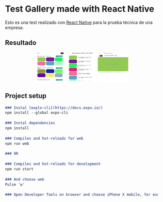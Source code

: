 # Test Gallery made with React Native

Esto es una test realizado con [React Native](https://reactnative.dev/) para la prueba técnica de una empresa.

## Resultado

<p align="center">
  <img src="/src/assets/Home.png" alt="home" height="100px" width="100px" />
  <img src="/src/assets/Album.png" alt="album" height="100px" width="100px" />
  <img src="/src/assets/Photo.png" alt="photo" height="100px" width="100px" />
</p>

## Project setup

```markdown
### Instal [explo-cli](https://docs.expo.io/)
npm install --global expo-cli

### Instal dependencies
npm install

### Compiles and hot-reloads for web
npm run web

### OR

### Compiles and hot-reloads for development
npm run start

### And choose web
Pulse 'w'

### Open Developer Tools on browser and choose iPhone X mobile, for example
```
